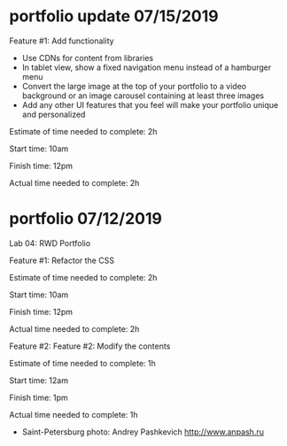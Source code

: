 # portfolio update 07/15/2019
Feature #1: Add functionality 
* Use CDNs for content from libraries 
* In tablet view, show a fixed navigation menu instead of a hamburger menu
* Convert the large image at the top of your portfolio to a video background or an image carousel containing at least three images
* Add any other UI features that you feel will make your portfolio unique and personalized

Estimate of time needed to complete: 2h

Start time: 10am

Finish time: 12pm

Actual time needed to complete: 2h




# portfolio 07/12/2019
Lab 04: RWD Portfolio 

Feature #1: Refactor the CSS

Estimate of time needed to complete: 2h

Start time: 10am

Finish time: 12pm

Actual time needed to complete: 2h

Feature #2: Feature #2: Modify the contents

Estimate of time needed to complete: 1h

Start time: 12am

Finish time: 1pm

Actual time needed to complete:  1h



* Saint-Petersburg photo:  Andrey Pashkevich http://www.anpash.ru 

